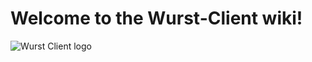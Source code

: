# Welcome to the Wurst-Client wiki!
![Wurst Client logo](https://raw.githubusercontent.com/Wurst-Imperium/Wurst-Client/master/Wurst%20logo/wurst_758x192.png)